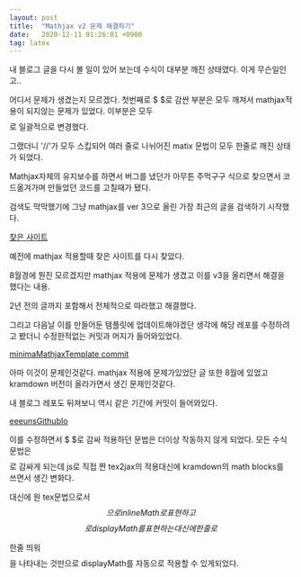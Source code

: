 ```yaml
---
layout: post
title:  "Mathjax v2 문제 해결하기"
date:   2020-12-11 01:26:01 +0900
tag: latex
---
```


내 블로그 글을 다시 볼 일이 있어 보는데 수식이 대부분 깨진 상태였다.
이게 무슨일인고..

어디서 문제가 생겼는지 모르겠다. 
첫번째로 $ $로 감싼 부분은 모두 깨져서 mathjax적용이 되지않는 문제가 있었다.
이부분은 모두 $$ $$로 일괄적으로 변경했다.

그랬더니 '//'가 모두 스킵되어 여러 줄로 나뉘어진 matix 문법이 모두 한줄로 깨진 상태가 되었다.

Mathjax자체의 유지보수를 하면서 버그를 냈던가 아무튼 주먹구구 식으로 찾으면서 코드옮겨가며 만들었던 코드를 고칠때가 됐다.

검색도 막막했기에 그냥 mathjax를 ver 3으로 올린 가장 최근의 글을 검색하기 시작했다.


[찾은 사이트](https://quuxplusone.github.io/blog/2020/08/19/mathjax-v3-in-jekyll/)

예전에 mathjax 적용할때 찾은 사이트를 다시 찾았다.

8월경에 뭔진 모르겠지만 mathjax 적용에 문제가 생겼고 이를 v3을 올리면서 해결을 했다는 내용.

2년 전의 글까지 포함해서 전체적으로 따라했고 해결했다.

그리고 다음날 이를 만들어둔 템플릿에 업데이트해야겠단 생각에 해당 레포를 수정하려고 봤더니 수정한적없는 커밋과 머지가 들어와있었다.

[minimaMathjaxTemplate commit](https://github.com/EeeUnS/minimaMathjaxTemplate/commit/2e249bb9f8d5b98e746ea36c7b7df72e9c696020)


아마 이것이 문제인것같다. mathjax 적용에 문제가있었단 글 또한 8월에 있었고 kramdown 버전이 올라가면서 생긴 문제인것같다.

내 블로그 레포도 뒤져보니 역시 같은 기간에 커밋이 들어와있다.

[eeeunsGithubIo](https://github.com/EeeUnS/eeeuns.github.io/commit/53d01056496f7b23ee038c8bd8f693db676bca39)



이를 수정하면서 $ $로 감싸 적용하던 문법은 더이상 작동하지 않게 되었다. 모든 수식 문법은 $$ $$로 감싸게 되는데 js로 직접 짠 tex2jax의 적용대신에 kramdown의 math blocks를 쓰면서 생긴 변화다.

대신에 원 tex문법으로서 $$으로 inlineMath로 표현하고 $$ $$로 displayMath를 표현하는 대신에 한줄로 $$ 

한줄 띄워 $$ $$을 나타내는 것만으로 displayMath를 자동으로 적용할 수 있게되었다.



